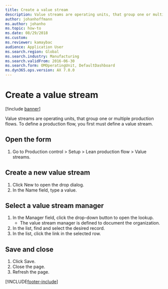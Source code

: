 ```yaml
--- 
title: Create a value stream
description: Value streams are operating units, that group one or multiple production flows. Learn about creating new value streams and select value stream managers.
author: johanhoffmann
ms.author: johanho
ms.topic: how-to
ms.date: 08/29/2018
ms.custom: 
ms.reviewer: kamaybac 
audience: Application User 
ms.search.region: Global
ms.search.industry: Manufacturing
ms.search.validFrom: 2016-06-30
ms.search.form: OMOperatingUnit, DefaultDashboard  
ms.dyn365.ops.version: AX 7.0.0 
---
```


# Create a value stream

[!include [banner](../../includes/banner.md)]

Value streams are operating units, that group one or multiple production flows. To define a production flow, you first must define a value stream.


## Open the form
1. Go to Production control > Setup > Lean production flow > Value streams.

## Create a new value stream
1. Click New to open the drop dialog.
2. In the Name field, type a value.

## Select a value stream manager
1. In the Manager field, click the drop-down button to open the lookup.
    * The value stream manager is defined to document the organization.  
2. In the list, find and select the desired record.
3. In the list, click the link in the selected row.

## Save and close
1. Click Save.
2. Close the page.
3. Refresh the page.



[!INCLUDE[footer-include](../../../includes/footer-banner.md)]